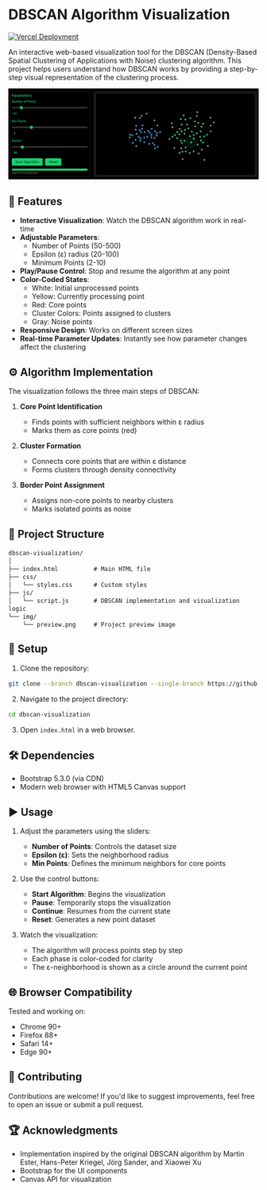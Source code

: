 # DBSCAN Algorithm Visualization

[![Vercel Deployment](https://img.shields.io/badge/Vercel-Live_Demo-green?style=plastic&logo=vercel)](https://learning-tools-peach.vercel.app/)

An interactive web-based visualization tool for the DBSCAN (Density-Based Spatial Clustering of Applications with Noise) clustering algorithm. This project helps users understand how DBSCAN works by providing a step-by-step visual representation of the clustering process.

[![DBSCAN Visualization](img/preview.png)](https://learning-tools-peach.vercel.app/)

## 🚀 Features

- **Interactive Visualization**: Watch the DBSCAN algorithm work in real-time
- **Adjustable Parameters**:
  - Number of Points (50-500)
  - Epsilon (ε) radius (20-100)
  - Minimum Points (2-10)
- **Play/Pause Control**: Stop and resume the algorithm at any point
- **Color-Coded States**:
  - White: Initial unprocessed points
  - Yellow: Currently processing point
  - Red: Core points
  - Cluster Colors: Points assigned to clusters
  - Gray: Noise points
- **Responsive Design**: Works on different screen sizes
- **Real-time Parameter Updates**: Instantly see how parameter changes affect the clustering

## ⚙️ Algorithm Implementation

The visualization follows the three main steps of DBSCAN:

1. **Core Point Identification**
   - Finds points with sufficient neighbors within ε radius
   - Marks them as core points (red)

2. **Cluster Formation**
   - Connects core points that are within ε distance
   - Forms clusters through density connectivity

3. **Border Point Assignment**
   - Assigns non-core points to nearby clusters
   - Marks isolated points as noise

## 📁 Project Structure

```
dbscan-visualization/
│
├── index.html          # Main HTML file
├── css/
│   └── styles.css      # Custom styles
├── js/
│   └── script.js       # DBSCAN implementation and visualization logic
└── img/
    └── preview.png     # Project preview image
```

## 🔧 Setup

1. Clone the repository:
```bash
git clone --branch dbscan-visualization --single-branch https://github.com/gussttaav/learning-tools.git
```

2. Navigate to the project directory:
```bash
cd dbscan-visualization
```

3. Open `index.html` in a web browser.

## 🛠️ Dependencies

- Bootstrap 5.3.0 (via CDN)
- Modern web browser with HTML5 Canvas support

## ▶️ Usage

1. Adjust the parameters using the sliders:
   - **Number of Points**: Controls the dataset size
   - **Epsilon (ε)**: Sets the neighborhood radius
   - **Min Points**: Defines the minimum neighbors for core points

2. Use the control buttons:
   - **Start Algorithm**: Begins the visualization
   - **Pause**: Temporarily stops the visualization
   - **Continue**: Resumes from the current state
   - **Reset**: Generates a new point dataset

3. Watch the visualization:
   - The algorithm will process points step by step
   - Each phase is color-coded for clarity
   - The ε-neighborhood is shown as a circle around the current point

## 🌐 Browser Compatibility

Tested and working on:
- Chrome 90+
- Firefox 88+
- Safari 14+
- Edge 90+

## 🤝 Contributing

Contributions are welcome! If you'd like to suggest improvements, feel free to open an issue or submit a pull request.

## 🏆 Acknowledgments

- Implementation inspired by the original DBSCAN algorithm by Martin Ester, Hans-Peter Kriegel, Jörg Sander, and Xiaowei Xu
- Bootstrap for the UI components
- Canvas API for visualization